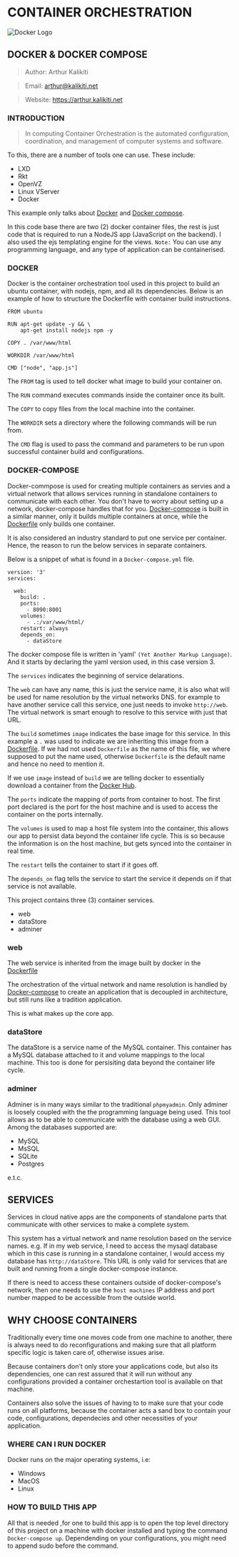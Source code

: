 # CONTAINER ORCHESTRATION

![Docker Logo](https://1000logos.net/wp-content/uploads/2017/07/Docker-Logo.png)

## DOCKER & DOCKER COMPOSE

> Author: Arthur Kalikiti

> Email: arthur@kalikiti.net

> Website: https://arthur.kalikiti.net


### INTRODUCTION

>In computing Container Orchestration is the automated configuration, coordination, and management of computer systems and software.

To this, there are a number of tools one can use. These include:

- LXD
- Rkt
- OpenVZ
- Linux VServer
- Docker

This example only talks about [Docker](https://docker.com) and [Docker compose](https://docs.docker.com/compose).

In this code base there are two (2) docker container files, the rest is just code that is required to run a NodeJS app (JavaScript on the backend). I also used the ejs templating engine for the views.
`Note:` You can use any programming language, and any type of application can be containerised.

### DOCKER

Docker is the container orchestration tool used in this project to build an ubuntu container, with nodejs, npm, and all its dependencies.
Below is an example of how to structure the Dockerfile with container build instructions.

```
FROM ubuntu

RUN apt-get update -y && \
    apt-get install nodejs npm -y

COPY . /var/www/html

WORKDIR /var/www/html

CMD ["node", "app.js"]
```

The `FROM` tag is used to tell docker what image to build your container on.

The `RUN` command executes commands inside the container once its built.

The `COPY` to copy files from the local machine into the container.

The `WORKDIR` sets a directory where the following commands will be run from.

The `CMD` flag is used to pass the command and parameters to be run upon successful container build and configurations.


### DOCKER-COMPOSE

Docker-commpose is used for creating multiple containers as servies and a virtual network that allows services running in standalone containers to communicate with each other.
You don't have to worry about setting up a network, docker-compose handles that for you.
[Docker-compose](https://github.com/arthurkay/container-presentation/blob/copy/docker-compose.yaml) is built in a similar manner, only it builds multiple containers at once, while the [Dockerfile](https://github.com/arthurkay/container-presentation/blob/copy/Dockerfile) only builds one container.

It is also considered an industry standard to put one service per container. Hence, the reason to run the below services in separate containers.

Below is a snippet of what is found in a `Docker-compose.yml` file.

```
version: '3'
services:

  web:
    build: .
    ports:
      - 8090:8001
    volumes:
      - .:/var/www/html/
    restart: always
    depends_on: 
      - dataStore
```

The docker compose file is written in 'yaml' `(Yet Another Markup Language)`. And it starts by declaring the yaml version used, in this case version 3.

The `services` indicates the beginning of service delarations.

The `web` can have any name, this is just the service name, it is also what will be used for name resolution by the virtual networks DNS. for example to have another service call this service, one just needs to invoke `http://web`. The virtual network is smart enough to resolve to this service with just that URL.

The `build` sometimes `image` indicates the base image for this service. In this example a `.` was used to indicate we are inheriting this image from a [Dockerfile](https://github.com/arthurkay/container-presentation/blob/copy/Dockerfile). If we had not used `Dockerfile` as the name of this file, we where supposed to put the name used, otherwise `Dockerfile` is the default name and hence no need to mention it.

If we use `image` instead of `build` we are telling docker to essentially download a container from the [Docker Hub](https://hub.docker.com).

The `ports` indicate the mapping of ports from container to host. The first port declared is the port for the host machine and is used to access the container on the ports internally.

The `volumes` is used to map a host file system into the container, this allows our app to persist data beyond the container life cycle. This is so because the information is on the host machine, but gets synced into the container in real time.

The `restart` tells the container to start if it goes off.

The `depends_on` flag tells the service to start the service it depends on if that service is not available.

This project contains three (3) container services.

- web
- dataStore
- adminer

### web

The web service is inherited from the image built by docker in the [Dockerfile](https://github.com/arthurkay/container-presentation/blob/copy/Dockerfile)

The orchestration of the virtual network and name resolution is handled by [Docker-compose](https://github.com/arthurkay/container-presentation/blob/copy/docker-compose.yaml) to create an application that is decoupled in architecture, but still runs like a tradition application.

This is what makes up the core app.

### dataStore

The dataStore is a service name of the MySQL container. This container has a MySQL database attached to it and volume mappings to the local machine. This too is done for persisiting data beyond the container life cycle.

### adminer

Adminer is in many ways similar to the traditional `phpmyadmin`. Only adminer is loosely coupled with the the programming language being used.
This tool allows as to be able to communicate with the database using a web GUI.
Among the databases supported are:

- MySQL
- MsSQL
- SQLite
- Postgres

e.t.c.

## SERVICES

Services in cloud native apps are the components of standalone parts that communicate with other services to make a complete system.

This system has a virtual network and name resolution based on the service names.
e.g. If in my web service, I need to access the mysaql database which in this case is running in a standalone container, I would access my database has `http://dataStore`. This URL is only valid for services that are built and running from a single docker-compose instance.

If there is need to access these containers outside of docker-compose's network, then one needs to use the `host machines` IP address and port number mapped to be accessible from the outside world.

## WHY CHOOSE CONTAINERS

Traditionally every time one moves code from one machine to another, there is always need to do reconfigurations and making sure that all platform specific logic is taken care of, otherwise issues arise.

Because containers don't only store your applications code, but also its dependencies, one can rest assured that it will run without any configurations provided a container orchestartion tool is available on that machine.

Containers also solve the issues of having to to make sure that your code runs on all platforms, because the container acts a sand box to contain your code, configurations, dependecies and other necessities of your application.


### WHERE CAN I RUN DOCKER

Docker runs on the major operating systems, i.e:

- Windows
- MacOS
- Linux

### HOW TO BUILD THIS APP

All that is needed ,for one to build this app is to open the top level directory of this project on a machine with docker installed and typing the command `Docker-compose up`.
Dependending on your configurations, you might need to append sudo before the command.
